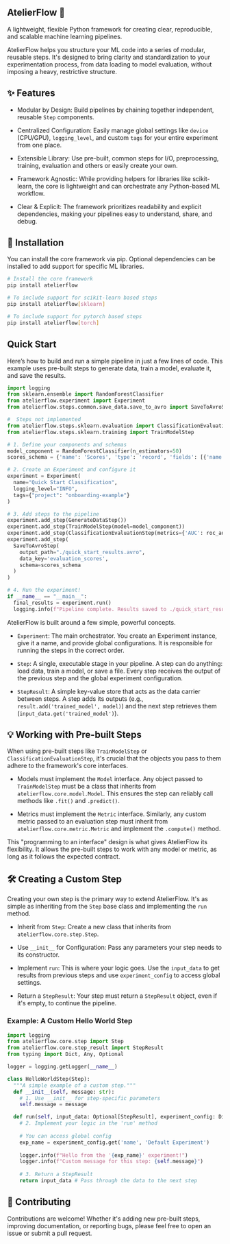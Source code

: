 ## AtelierFlow 🎨

A lightweight, flexible Python framework for creating clear, reproducible, and scalable machine learning pipelines.

AtelierFlow helps you structure your ML code into a series of modular, reusable steps. It's designed to bring clarity and standardization to your experimentation process, from data loading to model evaluation, without imposing a heavy, restrictive structure.
## ✨ Features

- Modular by Design: Build pipelines by chaining together independent, reusable `Step` components.

- Centralized Configuration: Easily manage global settings like `device` (CPU/GPU), `logging_level`, and custom `tags` for your entire experiment from one place.

- Extensible Library: Use pre-built, common steps for I/O, preprocessing, training, evaluation and others or easily create your own.

- Framework Agnostic: While providing helpers for libraries like scikit-learn, the core is lightweight and can orchestrate any Python-based ML workflow.

- Clear & Explicit: The framework prioritizes readability and explicit dependencies, making your pipelines easy to understand, share, and debug.

## 🚀 Installation

You can install the core framework via pip. Optional dependencies can be installed to add support for specific ML libraries.

```bash
# Install the core framework
pip install atelierflow

# To include support for scikit-learn based steps
pip install atelierflow[sklearn]

# To include support for pytorch based steps
pip install atelierflow[torch]
```

## Quick Start

Here’s how to build and run a simple pipeline in just a few lines of code. This example uses pre-built steps to generate data, train a model, evaluate it, and save the results.

```python
import logging
from sklearn.ensemble import RandomForestClassifier
from atelierflow.experiment import Experiment
from atelierflow.steps.common.save_data.save_to_avro import SaveToAvroStep

#  Steps not implemented
from atelierflow.steps.sklearn.evaluation import ClassificationEvaluationStep
from atelierflow.steps.sklearn.training import TrainModelStep

# 1. Define your components and schemas
model_component = RandomForestClassifier(n_estimators=50)
scores_schema = {'name': 'Scores', 'type': 'record', 'fields': [{'name': 'AUC', 'type': 'double'}]}

# 2. Create an Experiment and configure it
experiment = Experiment(
  name="Quick Start Classification",
  logging_level="INFO",
  tags={"project": "onboarding-example"}
)

# 3. Add steps to the pipeline
experiment.add_step(GenerateDataStep())
experiment.add_step(TrainModelStep(model=model_component))
experiment.add_step(ClassificationEvaluationStep(metrics={'AUC': roc_auc_score}))
experiment.add_step(
  SaveToAvroStep(
    output_path="./quick_start_results.avro",
    data_key='evaluation_scores',
    schema=scores_schema
  )
)

# 4. Run the experiment!
if __name__ == "__main__":
  final_results = experiment.run()
  logging.info(f"Pipeline complete. Results saved to ./quick_start_results.avro")
```


AtelierFlow is built around a few simple, powerful concepts.

- `Experiment`: The main orchestrator. You create an Experiment instance, give it a name, and provide global configurations. It is responsible for running the steps in the correct order.

- `Step`: A single, executable stage in your pipeline. A step can do anything: load data, train a model, or save a file. Every step receives the output of the previous step and the global experiment configuration.

- `StepResult`: A simple key-value store that acts as the data carrier between steps. A step adds its outputs (e.g., `result.add('trained_model', model)`) and the next step retrieves them (`input_data.get('trained_model')`).

## 💡 Working with Pre-built Steps

When using pre-built steps like `TrainModelStep` or `ClassificationEvaluationStep`, it's crucial that the objects you pass to them adhere to the framework's core interfaces.

- Models must implement the `Model` interface. Any object passed to `TrainModelStep` must be a class that inherits from `atelierflow.core.model.Model`. This ensures the step can reliably call methods like `.fit()` and `.predict()`.

- Metrics must implement the `Metric` interface. Similarly, any custom metric passed to an evaluation step must inherit from `atelierflow.core.metric.Metric` and implement the `.compute()` method.

This "programming to an interface" design is what gives AtelierFlow its flexibility. It allows the pre-built steps to work with any model or metric, as long as it follows the expected contract.

## 🛠️ Creating a Custom Step

Creating your own step is the primary way to extend AtelierFlow. It's as simple as inheriting from the `Step` base class and implementing the `run` method.

- Inherit from `Step`: Create a new class that inherits from `atelierflow.core.step.Step`.

- Use `__init__` for Configuration: Pass any parameters your step needs to its constructor.

- Implement `run`: This is where your logic goes. Use the `input_data` to get results from previous steps and use `experiment_config` to access global settings.

- Return a `StepResult`: Your step must return a `StepResult` object, even if it's empty, to continue the pipeline.

### Example: A Custom Hello World Step

```python
import logging
from atelierflow.core.step import Step
from atelierflow.core.step_result import StepResult
from typing import Dict, Any, Optional

logger = logging.getLogger(__name__)

class HelloWorldStep(Step):
  """A simple example of a custom step."""
  def __init__(self, message: str):
    # 1. Use __init__ for step-specific parameters
    self.message = message

  def run(self, input_data: Optional[StepResult], experiment_config: Dict[str, Any]) -> StepResult:
    # 2. Implement your logic in the 'run' method
    
    # You can access global config
    exp_name = experiment_config.get('name', 'Default Experiment')
    
    logger.info(f"Hello from the '{exp_name}' experiment!")
    logger.info(f"Custom message for this step: {self.message}")
    
    # 3. Return a StepResult
    return input_data # Pass through the data to the next step
```
## 🤝 Contributing

Contributions are welcome! Whether it's adding new pre-built steps, improving documentation, or reporting bugs, please feel free to open an issue or submit a pull request.
